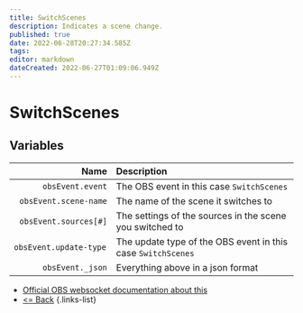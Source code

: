 ```yaml
---
title: SwitchScenes
description: Indicates a scene change.
published: true
date: 2022-06-28T20:27:34.585Z
tags: 
editor: markdown
dateCreated: 2022-06-27T01:09:06.949Z
---
```


# SwitchScenes

## Variables

Name | Description
----:|:------------
| `obsEvent.event` | The OBS event in this case `SwitchScenes`
| `obsEvent.scene-name` | The name of the scene it switches to
| `obsEvent.sources[#]` | The settings of the sources in the scene you switched to
| `obsEvent.update-type	` | The update type of the OBS event in this case `SwitchScenes`
| `obsEvent._json` | Everything above in a json format
* [Official OBS websocket documentation about this](https://github.com/obsproject/obs-websocket/blob/4.x-current/docs/generated/protocol.md#switchscenes)
* [<= Back](/en/Integrations/OBS/Events)
{.links-list}